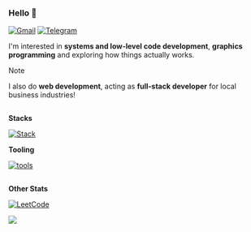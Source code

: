 ### Hello 👋

[![Gmail](https://img.shields.io/badge/Gmail-D14836?style=for-the-badge&logo=gmail&logoColor=white)](mailto:imfireclouu@gmail.com)
[![Telegram](https://img.shields.io/badge/Telegram-2CA5E0?style=for-the-badge&logo=telegram&logoColor=white)](https://t.me/fireclouu)
<!--[![Discord](https://img.shields.io/badge/Discord-%235865F2.svg?style=for-the-badge&logo=discord&logoColor=white)](https://discord.com/invite/eYFEUEq3)-->

I'm interested in **systems and low-level code development**, **graphics programming** and exploring how things actually works.
> [!NOTE]
> I also do **web development**, acting as **full-stack developer** for local business industries!

<a href="#"><img alt="separator" height="1px" width="100%" src="https://wallpapers.com/images/hd/violet-pink-gradient-color-palette-dfw9va4jo1i2m507.jpg" /></a>

**Stacks**

[![Stack](https://skillicons.dev/icons?i=java,c,cpp,cs,bash,python,unity,html,css,js,php,nodejs,spring,jquery,bootstrap,mysql,sqlite,firebase&perline=5)](https://skillicons.dev)

**Tooling**

[![tools](https://skillicons.dev/icons?i=neovim,androidstudio,vscode,visualstudio,postman&perline=5)](https://skillicons.dev)

<a href="#"><img alt="separator" height="1px" width="100%" src="https://wallpapers.com/images/hd/violet-pink-gradient-color-palette-dfw9va4jo1i2m507.jpg" /></a>

**Other Stats**

[![LeetCode](https://img.shields.io/badge/LeetCode-000000?style=for-the-badge&logo=LeetCode&logoColor=#d16c06)](https://leetcode.com/u/fireclouu)

<a href="#"><img src="https://komarev.com/ghpvc/?username=fireclouu&style=for-the-badge&base=0" /></a>
